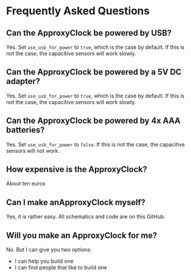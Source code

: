 # Frequently Asked Questions

## Can the ApproxyClock be powered by USB?

Yes. Set `use_usb_for_power` to `true`, which is the case by default.
If this is not the case, the capacitive sensors will work slowly.

## Can the ApproxyClock be powered by a 5V DC adapter?

Yes. Set `use_usb_for_power` to `true`, which is the case by default.
If this is not the case, the capacitive sensors will work slowly.

## Can the ApproxyClock be powered by 4x AAA batteries?

Yes. Set `use_usb_for_power` to `false`. 
If this is not the case, the capacitive sensors will not work.

## How expensive is the ApproxyClock?

About ten euros

## Can I make anApproxyClock myself?

Yes, it is rather easy. All schematics and code are on this GitHub.

## Will you make an ApproxyClock for me?

No. But I can give you two options:
 * I can help you build one
 * I can find people that like to build one 
